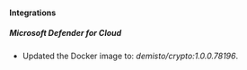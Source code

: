 #### Integrations
##### Microsoft Defender for Cloud
- Updated the Docker image to: *demisto/crypto:1.0.0.78196*.
